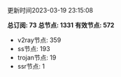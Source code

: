 更新时间2023-03-19 23:15:08

**总订阅: 73**
**总节点: 1331**
**有效节点: 572**
- v2ray节点: 359
- ss节点: 193
- trojan节点: 19
- ssr节点: 1
